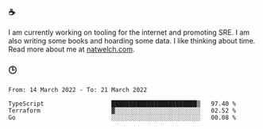 ### ☕

I am currently working on tooling for the internet and promoting SRE. I am also writing some books and hoarding some data. I like thinking about time. Read more about me at [natwelch.com](https://natwelch.com).

### 🕒

<!--START_SECTION:waka-->

```text
From: 14 March 2022 - To: 21 March 2022

TypeScript                   ████████████████████████▒   97.40 %
Terraform                    ▓░░░░░░░░░░░░░░░░░░░░░░░░   02.52 %
Go                           ░░░░░░░░░░░░░░░░░░░░░░░░░   00.08 %
```

<!--END_SECTION:waka-->
